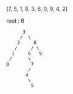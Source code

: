[7, 5, 1, 8, 3, 6, 0, 9, 4, 2] 

root : 6

          
          3
         /  \
        2     8
       /     / \
      1     6   9
     /      \
    0        7
            /
           4
            \ 
             5